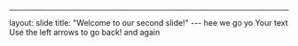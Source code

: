 
---
layout: slide
title: "Welcome to our second slide!"
--- hee we go yo
Your text
Use the left arrows to go back!
and again
